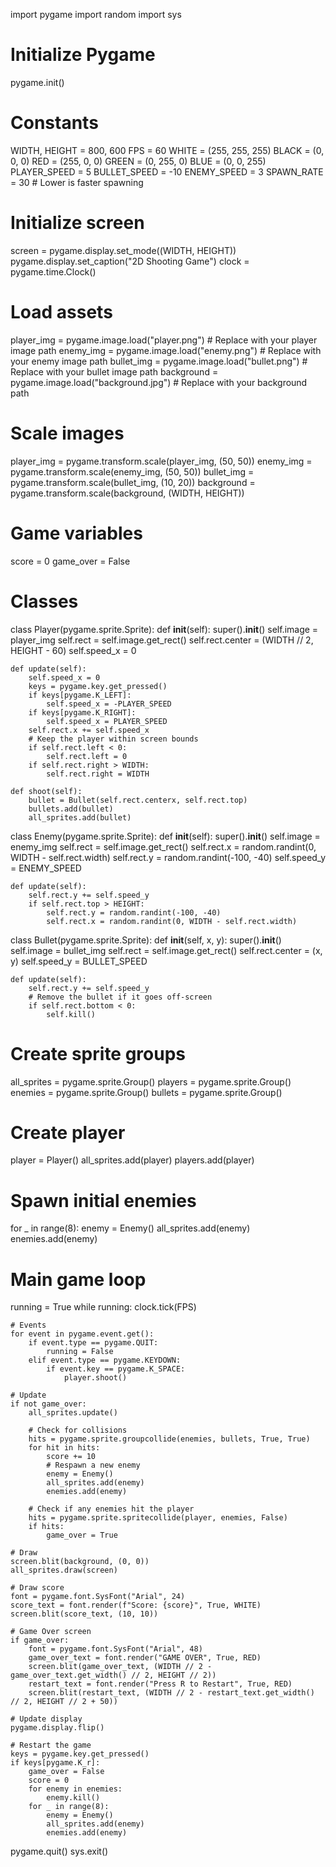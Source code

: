 
import pygame
import random
import sys

# Initialize Pygame
pygame.init()

# Constants
WIDTH, HEIGHT = 800, 600
FPS = 60
WHITE = (255, 255, 255)
BLACK = (0, 0, 0)
RED = (255, 0, 0)
GREEN = (0, 255, 0)
BLUE = (0, 0, 255)
PLAYER_SPEED = 5
BULLET_SPEED = -10
ENEMY_SPEED = 3
SPAWN_RATE = 30  # Lower is faster spawning

# Initialize screen
screen = pygame.display.set_mode((WIDTH, HEIGHT))
pygame.display.set_caption("2D Shooting Game")
clock = pygame.time.Clock()

# Load assets
player_img = pygame.image.load("player.png")  # Replace with your player image path
enemy_img = pygame.image.load("enemy.png")  # Replace with your enemy image path
bullet_img = pygame.image.load("bullet.png")  # Replace with your bullet image path
background = pygame.image.load("background.jpg")  # Replace with your background path

# Scale images
player_img = pygame.transform.scale(player_img, (50, 50))
enemy_img = pygame.transform.scale(enemy_img, (50, 50))
bullet_img = pygame.transform.scale(bullet_img, (10, 20))
background = pygame.transform.scale(background, (WIDTH, HEIGHT))

# Game variables
score = 0
game_over = False

# Classes
class Player(pygame.sprite.Sprite):
    def __init__(self):
        super().__init__()
        self.image = player_img
        self.rect = self.image.get_rect()
        self.rect.center = (WIDTH // 2, HEIGHT - 60)
        self.speed_x = 0

    def update(self):
        self.speed_x = 0
        keys = pygame.key.get_pressed()
        if keys[pygame.K_LEFT]:
            self.speed_x = -PLAYER_SPEED
        if keys[pygame.K_RIGHT]:
            self.speed_x = PLAYER_SPEED
        self.rect.x += self.speed_x
        # Keep the player within screen bounds
        if self.rect.left < 0:
            self.rect.left = 0
        if self.rect.right > WIDTH:
            self.rect.right = WIDTH

    def shoot(self):
        bullet = Bullet(self.rect.centerx, self.rect.top)
        bullets.add(bullet)
        all_sprites.add(bullet)

class Enemy(pygame.sprite.Sprite):
    def __init__(self):
        super().__init__()
        self.image = enemy_img
        self.rect = self.image.get_rect()
        self.rect.x = random.randint(0, WIDTH - self.rect.width)
        self.rect.y = random.randint(-100, -40)
        self.speed_y = ENEMY_SPEED

    def update(self):
        self.rect.y += self.speed_y
        if self.rect.top > HEIGHT:
            self.rect.y = random.randint(-100, -40)
            self.rect.x = random.randint(0, WIDTH - self.rect.width)

class Bullet(pygame.sprite.Sprite):
    def __init__(self, x, y):
        super().__init__()
        self.image = bullet_img
        self.rect = self.image.get_rect()
        self.rect.center = (x, y)
        self.speed_y = BULLET_SPEED

    def update(self):
        self.rect.y += self.speed_y
        # Remove the bullet if it goes off-screen
        if self.rect.bottom < 0:
            self.kill()

# Create sprite groups
all_sprites = pygame.sprite.Group()
players = pygame.sprite.Group()
enemies = pygame.sprite.Group()
bullets = pygame.sprite.Group()

# Create player
player = Player()
all_sprites.add(player)
players.add(player)

# Spawn initial enemies
for _ in range(8):
    enemy = Enemy()
    all_sprites.add(enemy)
    enemies.add(enemy)

# Main game loop
running = True
while running:
    clock.tick(FPS)
    
    # Events
    for event in pygame.event.get():
        if event.type == pygame.QUIT:
            running = False
        elif event.type == pygame.KEYDOWN:
            if event.key == pygame.K_SPACE:
                player.shoot()

    # Update
    if not game_over:
        all_sprites.update()

        # Check for collisions
        hits = pygame.sprite.groupcollide(enemies, bullets, True, True)
        for hit in hits:
            score += 10
            # Respawn a new enemy
            enemy = Enemy()
            all_sprites.add(enemy)
            enemies.add(enemy)

        # Check if any enemies hit the player
        hits = pygame.sprite.spritecollide(player, enemies, False)
        if hits:
            game_over = True

    # Draw
    screen.blit(background, (0, 0))
    all_sprites.draw(screen)

    # Draw score
    font = pygame.font.SysFont("Arial", 24)
    score_text = font.render(f"Score: {score}", True, WHITE)
    screen.blit(score_text, (10, 10))

    # Game Over screen
    if game_over:
        font = pygame.font.SysFont("Arial", 48)
        game_over_text = font.render("GAME OVER", True, RED)
        screen.blit(game_over_text, (WIDTH // 2 - game_over_text.get_width() // 2, HEIGHT // 2))
        restart_text = font.render("Press R to Restart", True, RED)
        screen.blit(restart_text, (WIDTH // 2 - restart_text.get_width() // 2, HEIGHT // 2 + 50))

    # Update display
    pygame.display.flip()

    # Restart the game
    keys = pygame.key.get_pressed()
    if keys[pygame.K_r]:
        game_over = False
        score = 0
        for enemy in enemies:
            enemy.kill()
        for _ in range(8):
            enemy = Enemy()
            all_sprites.add(enemy)
            enemies.add(enemy)

pygame.quit()
sys.exit()
